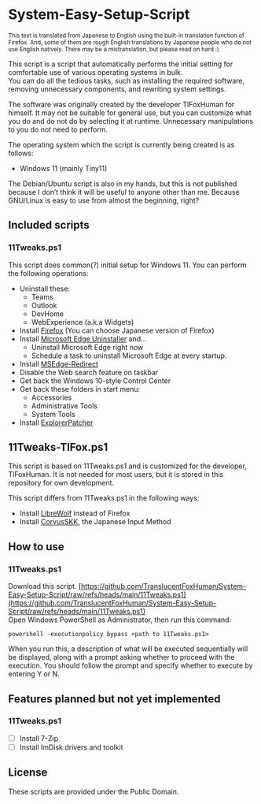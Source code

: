 # System-Easy-Setup-Script

<small>This text is translated from Japanese to English using the built-in translation function of Firefox. And, some of them are rough English translations by Japanese people who do not use English natively. There may be a mistranslation, but please read on hard :)</small>

This script is a script that automatically performs the initial setting for comfortable use of various operating systems in bulk.   
You can do all the tedious tasks, such as installing the required software, removing unnecessary components, and rewriting system settings.
  
The software was originally created by the developer TlFoxHuman for himself. It may not be suitable for general use, but you can customize what you do and do not do by selecting it at runtime. Unnecessary manipulations to you do not need to perform.
  
The operating system which the script is currently being created is as follows:
- Windows 11 (mainly Tiny11)

The Debian/Ubuntu script is also in my hands, but this is not published because I don’t think it will be useful to anyone other than me. Because GNU/Linux is easy to use from almost the beginning, right?

## Included scripts
### 11Tweaks.ps1
This script does common(?) initial setup for Windows 11. You can perform the following operations:
- Uninstall these:
	- Teams
	- Outlook
	- DevHome
	- WebExperience (a.k.a Widgets)
- Install [Firefox](https://mozilla.org/firefox) (You can choose Japanese version of Firefox)
- Install [Microsoft Edge Uninstaller](https://github.com/ShadowWhisperer/Remove-MS-Edge) and...
	- Uninstall Microsoft Edge right now
	- Schedule a task to uninstall Microsoft Edge at every startup.
- Install [MSEdge-Redirect](https://github.com/rcmaehl/MSEdgeRedirect)
- Disable the Web search feature on taskbar
- Get back the Windows 10-style Control Center
- Get back these folders in start menu:
	- Accessories
	- Administrative Tools
	- System Tools
- Install [ExplorerPatcher](https://github.com/valinet/ExplorerPatcher)

## 11Tweaks-TlFox.ps1
This script is based on 11Tweaks.ps1 and is customized for the developer, TlFoxHuman. It is not needed for most users, but it is stored in this repository for own development.
  
This script differs from 11Tweaks.ps1 in the following ways:
- Install [LibreWolf](https://librewolf.net) instead of Firefox
- Install [CorvusSKK](https://github.com/nathancorvussolis/corvusskk), the Japanese Input Method

## How to use
### 11Tweaks.ps1
Download this script. [https://github.com/TranslucentFoxHuman/System-Easy-Setup-Script/raw/refs/heads/main/11Tweaks.ps1](https://github.com/TranslucentFoxHuman/System-Easy-Setup-Script/raw/refs/heads/main/11Tweaks.ps1)  
Open Windows PowerShell as Administrator, then run this command:
```
powershell -executionpolicy bypass <path to 11Tweaks.ps1>
```
When you run this, a description of what will be executed sequentially will be displayed, along with a prompt asking whether to proceed with the execution. You should follow the prompt and specify whether to execute by entering Y or N.

## Features planned but not yet implemented
### 11Tweaks.ps1
- [ ] Install 7-Zip
- [ ] Install ImDisk drivers and toolkit

## License
These scripts are provided under the Public Domain.